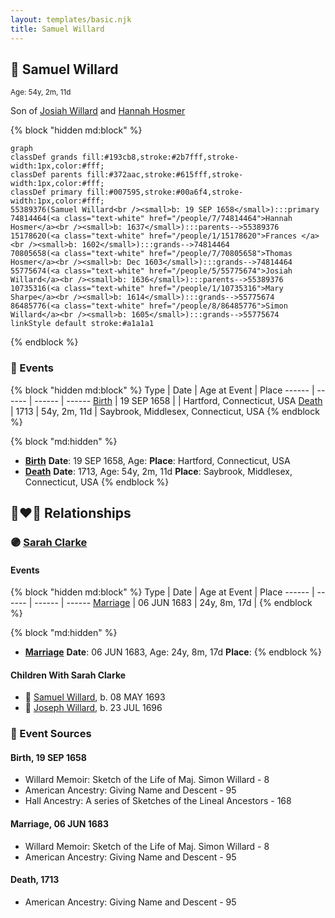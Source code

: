 ```yaml
---
layout: templates/basic.njk
title: Samuel Willard
---
```

## 🔵 Samuel Willard
<small>Age: 54y, 2m, 11d</small>

Son of [Josiah Willard](/people/5/55775674) and [Hannah Hosmer](/people/7/74814464)

{% block "hidden md:block" %}
```mermaid
graph
classDef grands fill:#193cb8,stroke:#2b7fff,stroke-width:1px,color:#fff;
classDef parents fill:#372aac,stroke:#615fff,stroke-width:1px,color:#fff;
classDef primary fill:#007595,stroke:#00a6f4,stroke-width:1px,color:#fff;
55389376(Samuel Willard<br /><small>b: 19 SEP 1658</small>):::primary
74814464(<a class="text-white" href="/people/7/74814464">Hannah Hosmer</a><br /><small>b: 1637</small>):::parents-->55389376
15178620(<a class="text-white" href="/people/1/15178620">Frances </a><br /><small>b: 1602</small>):::grands-->74814464
70805658(<a class="text-white" href="/people/7/70805658">Thomas Hosmer</a><br /><small>b: Dec 1603</small>):::grands-->74814464
55775674(<a class="text-white" href="/people/5/55775674">Josiah Willard</a><br /><small>b: 1636</small>):::parents-->55389376
10735316(<a class="text-white" href="/people/1/10735316">Mary Sharpe</a><br /><small>b: 1614</small>):::grands-->55775674
86485776(<a class="text-white" href="/people/8/86485776">Simon Willard</a><br /><small>b: 1605</small>):::grands-->55775674
linkStyle default stroke:#a1a1a1
```
{% endblock %}

### 📆 Events

{% block "hidden md:block" %}
Type | Date | Age at Event | Place
------ | ------ | ------ | ------
[Birth](#event-event-2) | 19 SEP 1658 |  | Hartford, Connecticut, USA
[Death](#event-event-3) | 1713 | 54y, 2m, 11d | Saybrook, Middlesex, Connecticut, USA
{% endblock %}

{% block "md:hidden" %}
- **[Birth](#event-event-2)**
**Date**: 19 SEP 1658, Age:
**Place**: Hartford, Connecticut, USA
- **[Death](#event-event-3)**
**Date**: 1713, Age: 54y, 2m, 11d
**Place**: Saybrook, Middlesex, Connecticut, USA
{% endblock %}

## 👩‍❤️‍👨 Relationships

### 🟣 [Sarah Clarke](/people/9/93595493)

#### Events

{% block "hidden md:block" %}
Type | Date | Age at Event | Place
------ | ------ | ------ | ------
[Marriage](#event-family-0-event-0) | 06 JUN 1683 | 24y, 8m, 17d |
{% endblock %}

{% block "md:hidden" %}
- **[Marriage](#event-family-0-event-0)**
**Date**: 06 JUN 1683, Age: 24y, 8m, 17d
**Place**:
{% endblock %}

#### Children With Sarah Clarke
* 🔵 [Samuel Willard](/people/1/12362566), b. 08 MAY 1693
* 🔵 [Joseph Willard](/people/2/22076724), b. 23 JUL 1696
### 📰 Event Sources

#### <a id="event-event-2"></a> Birth, 19 SEP 1658
* Willard Memoir: Sketch of the Life of Maj. Simon Willard  - 8
* American Ancestry: Giving Name and Descent  - 95
* Hall Ancestry: A series of Sketches of the Lineal Ancestors  - 168

#### <a id="event-family-0-event-0"></a> Marriage, 06 JUN 1683
* Willard Memoir: Sketch of the Life of Maj. Simon Willard  - 8
* American Ancestry: Giving Name and Descent  - 95
#### <a id="event-event-3"></a> Death, 1713
* American Ancestry: Giving Name and Descent  - 95
